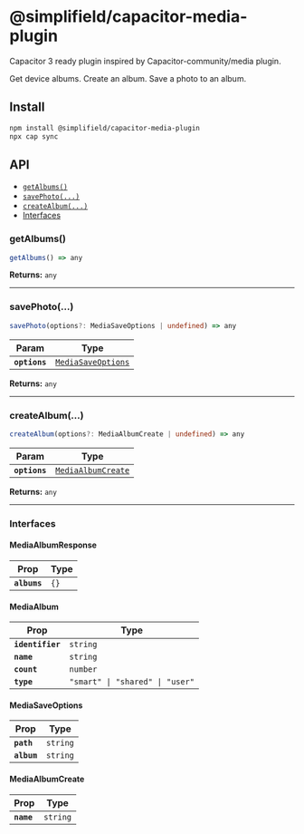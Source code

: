 # @simplifield/capacitor-media-plugin

Capacitor 3 ready plugin inspired by Capacitor-community/media plugin.

Get device albums. Create an album. Save a photo to an album.

## Install

```bash
npm install @simplifield/capacitor-media-plugin
npx cap sync
```

## API

<docgen-index>

* [`getAlbums()`](#getalbums)
* [`savePhoto(...)`](#savephoto)
* [`createAlbum(...)`](#createalbum)
* [Interfaces](#interfaces)

</docgen-index>

<docgen-api>
<!--Update the source file JSDoc comments and rerun docgen to update the docs below-->

### getAlbums()

```typescript
getAlbums() => any
```

**Returns:** <code>any</code>

--------------------


### savePhoto(...)

```typescript
savePhoto(options?: MediaSaveOptions | undefined) => any
```

| Param         | Type                                                          |
| ------------- | ------------------------------------------------------------- |
| **`options`** | <code><a href="#mediasaveoptions">MediaSaveOptions</a></code> |

**Returns:** <code>any</code>

--------------------


### createAlbum(...)

```typescript
createAlbum(options?: MediaAlbumCreate | undefined) => any
```

| Param         | Type                                                          |
| ------------- | ------------------------------------------------------------- |
| **`options`** | <code><a href="#mediaalbumcreate">MediaAlbumCreate</a></code> |

**Returns:** <code>any</code>

--------------------


### Interfaces


#### MediaAlbumResponse

| Prop         | Type            |
| ------------ | --------------- |
| **`albums`** | <code>{}</code> |


#### MediaAlbum

| Prop             | Type                                       |
| ---------------- | ------------------------------------------ |
| **`identifier`** | <code>string</code>                        |
| **`name`**       | <code>string</code>                        |
| **`count`**      | <code>number</code>                        |
| **`type`**       | <code>"smart" \| "shared" \| "user"</code> |


#### MediaSaveOptions

| Prop        | Type                |
| ----------- | ------------------- |
| **`path`**  | <code>string</code> |
| **`album`** | <code>string</code> |


#### MediaAlbumCreate

| Prop       | Type                |
| ---------- | ------------------- |
| **`name`** | <code>string</code> |

</docgen-api>
